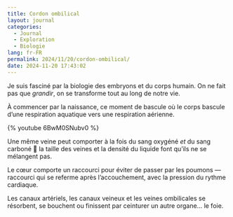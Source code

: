 ```yaml
---
title: Cordon ombilical
layout: journal
categories:
  - Journal
  - Exploration
  - Biologie
lang: fr-FR
permalink: 2024/11/20/cordon-ombilical/
date: 2024-11-20 17:43:02
---
```


Je suis fasciné par la biologie des embryons et du corps humain. On ne fait pas que _grandir_, on se transforme tout au long de notre vie.

À commencer par la naissance, ce moment de bascule où le corps bascule d’une respiration aquatique vers une respiration aérienne.

{% youtube 6BwM0SNubv0 %}

Une même veine peut comporter à la fois du sang oxygéné _et_ du sang carboné 🤯 la taille des veines et la densité du liquide font qu’ils ne se mélangent pas.

Le cœur comporte un raccourci pour éviter de passer par les poumons — raccourci qui se referme après l’accouchement, avec la pression du rythme cardiaque.

Les canaux artériels, les canaux veineux et les veines ombilicales se résorbent, se bouchent ou finissent par ceinturer un autre organe… le foie.
